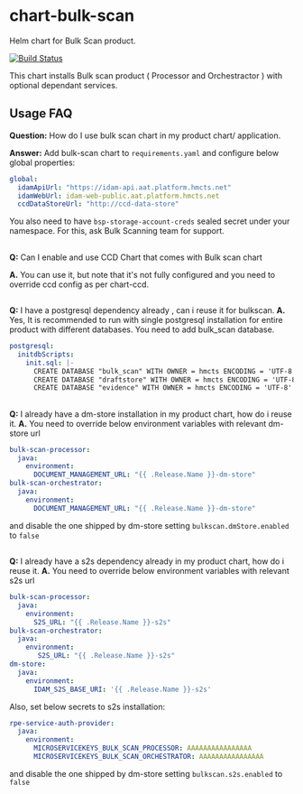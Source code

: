 # chart-bulk-scan

Helm chart for Bulk Scan product.

[![Build Status](https://dev.azure.com/hmcts/CNP/_apis/build/status/Helm%20Charts/chart-bulk-scan)](https://dev.azure.com/hmcts/CNP/_build/latest?definitionId=234)

This chart installs Bulk scan product ( Processor and Orchestractor ) with optional dependant services. 

## Usage FAQ

**Question:** How do I use bulk scan chart in my product chart/ application. 

**Answer:** Add bulk-scan chart to `requirements.yaml` and configure below global properties:

```yaml
global:
  idamApiUrl: "https://idam-api.aat.platform.hmcts.net"
  idamWebUrl: idam-web-public.aat.platform.hmcts.net
  ccdDataStoreUrl: "http://ccd-data-store"
````

You also need to have `bsp-storage-account-creds` sealed secret under your namespace. For this,
ask Bulk Scanning team for support.

##
**Q:** Can I enable and use CCD Chart that comes with Bulk scan chart

**A.** You can use it, but note that it's not fully configured and you need to override ccd config as per chart-ccd. 

##
**Q:** I have a postgresql dependency already , can i reuse it for bulkscan.
**A.** Yes, It is recommended to run with single postgresql installation for entire product with different databases. You need to add bulk_scan database.

```yaml
postgresql:
  initdbScripts:
    init.sql: |-
      CREATE DATABASE "bulk_scan" WITH OWNER = hmcts ENCODING = 'UTF-8' CONNECTION LIMIT = -1;
      CREATE DATABASE "draftstore" WITH OWNER = hmcts ENCODING = 'UTF-8' CONNECTION LIMIT = -1; #Needed if using draft store from bulkscan chart
      CREATE DATABASE "evidence" WITH OWNER = hmcts ENCODING = 'UTF-8' CONNECTION LIMIT = -1;  #Needed if using dm store from bulkscan chart
````
##
**Q:** I already have a dm-store installation in my product chart, how do i reuse it.
**A.** You need to override below environment variables with relevant dm-store url 

```yaml
bulk-scan-processor:
  java:
    environment:
      DOCUMENT_MANAGEMENT_URL: "{{ .Release.Name }}-dm-store"
bulk-scan-orchestrator:
  java:
    environment:
      DOCUMENT_MANAGEMENT_URL: "{{ .Release.Name }}-dm-store"
````
and disable the one shipped by dm-store setting `bulkscan.dmStore.enabled` to `false`

##
**Q:** I already have a s2s dependency already in my product chart, how do i reuse it.
**A.** You need to override below environment variables with relevant s2s url

```yaml
bulk-scan-processor:
  java:
    environment:
      S2S_URL: "{{ .Release.Name }}-s2s"
bulk-scan-orchestrator:
  java:
    environment:
       S2S_URL: "{{ .Release.Name }}-s2s"
dm-store:
  java:
    environment:
      IDAM_S2S_BASE_URI: '{{ .Release.Name }}-s2s'
````

Also, set below secrets to s2s installation:
```yaml
rpe-service-auth-provider:
  java:
    environment:
      MICROSERVICEKEYS_BULK_SCAN_PROCESSOR: AAAAAAAAAAAAAAAA
      MICROSERVICEKEYS_BULK_SCAN_ORCHESTRATOR: AAAAAAAAAAAAAAAA
````

and disable the one shipped by dm-store setting `bulkscan.s2s.enabled` to `false`



